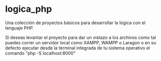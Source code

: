 # logica_php
Una colección de proyectos básicos para desarrollar la lógica con el lenguaje PHP.

Si deseas levantar el proyecto para dar un vistazo a los archivos como tal puedes correr un servidor local como XAMPP, WAMPP o Laragon o en su defecto ejecutar desde la terminal integrada de tu sistema operativo el comando "php -S localhost:8000" 
